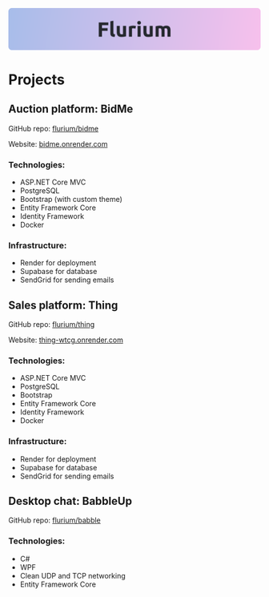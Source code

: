 ![banner](https://raw.githubusercontent.com/flurium/.github/669faa5fc35532fab8beee02c527c6c6764d618b/profile/flurium-banner-light.svg)

# Projects

## Auction platform: BidMe

GitHub repo: [flurium/bidme](https://github.com/flurium/bidme)

Website: [bidme.onrender.com](https://bidme.onrender.com)

### Technologies:
- ASP.NET Core MVC
- PostgreSQL
- Bootstrap (with custom theme)
- Entity Framework Core
- Identity Framework
- Docker

### Infrastructure: 
- Render for deployment
- Supabase for database
- SendGrid for sending emails


## Sales platform: Thing

GitHub repo: [flurium/thing](https://github.com/flurium/thing)

Website: [thing-wtcg.onrender.com](https://thing-wtcg.onrender.com)

### Technologies:
- ASP.NET Core MVC
- PostgreSQL
- Bootstrap
- Entity Framework Core
- Identity Framework
- Docker

### Infrastructure: 
- Render for deployment
- Supabase for database
- SendGrid for sending emails


## Desktop chat: BabbleUp

GitHub repo: [flurium/babble](https://github.com/flurium/babble)

### Technologies:
- C#
- WPF
- Clean UDP and TCP networking
- Entity Framework Core
